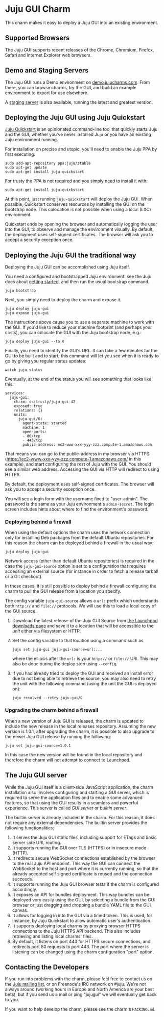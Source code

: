 <!--
README.md
Copyright 2013-2015 Canonical Ltd.
This work is licensed under the Creative Commons Attribution-Share Alike 3.0
Unported License. To view a copy of this license, visit
http://creativecommons.org/licenses/by-sa/3.0/ or send a letter to Creative
Commons, 171 Second Street, Suite 300, San Francisco, California, 94105, USA.
-->

# Juju GUI Charm #

This charm makes it easy to deploy a Juju GUI into an existing environment.

## Supported Browsers ##

The Juju GUI supports recent releases of the Chrome, Chromium, Firefox, Safari
and Internet Explorer web browsers.

## Demo and Staging Servers ##

The Juju GUI runs a Demo environment on
[demo.jujucharms.com](http://demo.jujucharms.com).  From there,  you can browse
charms, try the GUI, and build an example environment to export for use
elsewhere.

A [staging server](http://comingsoon.jujucharms.com/) is also available,
running the latest and greatest version.

## Deploying the Juju GUI using Juju Quickstart ##

[Juju Quickstart](https://pypi.python.org/pypi/juju-quickstart) is an
opinionated command-line tool that quickly starts Juju and the GUI, whether
you've never installed Juju or you have an existing Juju environment running.

For installation on precise and utopic, you'll need to enable the Juju PPA by
first executing:

    sudo add-apt-repository ppa:juju/stable
    sudo apt-get update
    sudo apt-get install juju-quickstart

For trusty the PPA is not required and you simply need to install it with:

    sudo apt-get install juju-quickstart

At this point, just running `juju-quickstart` will deploy the Juju GUI. When
possible, Quickstart conserves resources by installing the GUI on the bootstrap
node. This colocation is not possible when using a local (LXC) environment.

Quickstart ends by opening the browser and automatically logging the user into
the GUI, to observe and manage the environment visually.
By default, the deployment uses self-signed certificates. The browser will ask
you to accept a security exception once.

## Deploying the Juju GUI the traditional way ##

Deploying the Juju GUI can be accomplished using Juju itself.

You need a configured and bootstrapped Juju environment: see the Juju docs
about [getting started](https://juju.ubuntu.com/docs/getting-started.html),
and then run the usual bootstrap command.

    juju bootstrap

Next, you simply need to deploy the charm and expose it.

    juju deploy juju-gui
    juju expose juju-gui

The instructions above cause you to use a separate machine to work with the
GUI.  If you'd like to reduce your machine footprint (and perhaps your costs),
you can colocate the GUI with the Juju bootstrap node, e.g.:

    juju deploy juju-gui --to 0

Finally, you need to identify the GUI's URL. It can take a few minutes for the
GUI to be built and to start; this command will let you see when it is ready
to go by giving you regular status updates:

    watch juju status

Eventually, at the end of the status you will see something that looks like
this:

    services:
      juju-gui:
        charm: cs:trusty/juju-gui-42
        exposed: true
        relations: {}
        units:
          juju-gui/0:
            agent-state: started
            machine: 1
            open-ports:
            - 80/tcp
            - 443/tcp
            public-address: ec2-www-xxx-yyy-zzz.compute-1.amazonaws.com

That means you can go to the public-address in my browser via HTTPS
(https://ec2-www-xxx-yyy-zzz.compute-1.amazonaws.com/ in this example), and
start configuring the rest of Juju with the GUI.  You should see a similar
web address.  Accessing the GUI via HTTP will redirect to using HTTPS.

By default, the deployment uses self-signed certificates. The browser will ask
you to accept a security exception once.

You will see a login form with the username fixed to "user-admin". The
password is the same as your Juju environment's `admin-secret`. The login
screen includes hints about where to find the environment's password.

### Deploying behind a firewall ###

When using the default options the charm uses the network connection only for
installing Deb packages from the default Ubuntu repositories. For this reason
the charm can be deployed behind a firewall in the usual way:

    juju deploy juju-gui

Network access (other than default Ubuntu repositories) is required in the case
the `juju-gui-source` option is set to a configuration that requires accessing
an external source (for instance in order to fetch a release tarball or a Git
checkout).

In these cases, it is still possible to deploy behind a firewall configuring
the charm to pull the GUI release from a location you specify.

The config variable `juju-gui-source` allows a `url:` prefix which understands
both `http://` and `file://` protocols.  We will use this to load a local copy
of the GUI source.

1. Download the latest release of the Juju GUI Source from [the Launchpad
downloads page](https://launchpad.net/juju-gui/+download) and save it to a
location that will be accessible to the *unit* either via filesystem or HTTP.
2. Set the config variable to that location using a command such as

    `juju set juju-gui juju-gui-source=url:...`

    where the ellipsis after the `url:` is your `http://` or `file://` URI.
    This may also be done during the deploy step using `--config`.

3. If you had already tried to deploy the GUI and received an install error due
to not being able to retrieve the source, you may also need to retry the unit
with the following command (using the unit the GUI is deployed on):

    `juju resolved --retry juju-gui/0`

### Upgrading the charm behind a firewall ###

When a new version of Juju GUI is released, the charm is updated to include the
new release in the local releases repository. Assuming the new version is
1.0.1, after upgrading the charm, it is possible to also upgrade to the newer
Juju GUI release by running the following:

    juju set juju-gui-source=1.0.1

In this case the new version will be found in the local repository and
therefore the charm will not attempt to connect to Launchpad.

## The Juju GUI server ##

While the Juju GUI itself is a client-side JavaScript application, the charm
installation also involves configuring and starting a GUI server, which is
required to serve the application files and to enable some advanced features,
so that using the GUI results in a seamless and powerful experience.
This server is called *GUI server* or *builtin server*.

The builtin server is already included in the charm. For this reason, it does
not require any external dependencies.
The builtin server provides the following functionalities:

1. It serves the Juju GUI static files, including support for ETags and basic
   server side URL routing.
2. It supports running the GUI over TLS (HTTPS) or in insecure mode (HTTP).
3. It redirects secure WebSocket connections established by the browser to
   the real Juju API endpoint. This way the GUI can connect the WebSocket to
   the host and port where it is currently running, so that the already
   accepted self signed certificate is reused and the connection succeeds.
4. It supports running the Juju GUI browser tests if the charm is configured
   accordingly.
5. It exposes an API for bundles deployment. This way bundles can be deployed
   very easily using the GUI, by selecting a bundle from the GUI browser or
   just dragging and dropping a bundle YAML file to the GUI canvas.
6. It allows for logging in into the GUI via a timed token. This is used, for
   instance, by Juju Quickstart to allow automatic user's authentication.
7. It supports deploying local charms by proxying browser HTTPS connections to
   the Juju HTTPS API backend. This also includes retrieving and listing local
   charms' files.
8. By default, it listens on port 443 for HTTPS secure connections, and
   redirects port 80 requests to port 443. The port where the server is
   listening can be changed using the charm configuration "port" option.

## Contacting the Developers ##

If you run into problems with the charm, please feel free to contact us on the
[Juju mailing list](https://lists.ubuntu.com/mailman/listinfo/juju), or on
Freenode's IRC network on #juju.  We're not always around (working hours in
Europe and North America are your best bets), but if you send us a mail or
ping "jujugui" we will eventually get back to you.

If you want to help develop the charm, please see the charm's `HACKING.md`.


